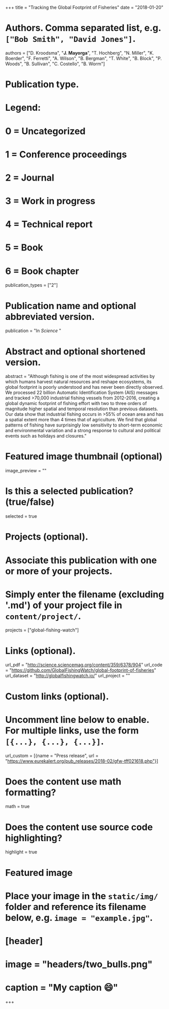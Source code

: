 +++
title = "Tracking the Global Footprint of Fisheries"
date = "2018-01-20"

# Authors. Comma separated list, e.g. `["Bob Smith", "David Jones"]`.
authors = ["D. Kroodsma", "**J. Mayorga**", "T. Hochberg", "N. Miller", "K. Boerder", "F. Ferretti", "A. Wilson", "B. Bergman", "T. White", "B. Block", "P. Woods", "B. Sullivan", "C. Costello", "B. Worm"]

# Publication type.
# Legend:
# 0 = Uncategorized
# 1 = Conference proceedings
# 2 = Journal
# 3 = Work in progress
# 4 = Technical report
# 5 = Book
# 6 = Book chapter
publication_types = ["2"]

# Publication name and optional abbreviated version.
publication = "In *Science* "

# Abstract and optional shortened version.
abstract = "Although fishing is one of the most widespread activities by which humans harvest natural resources and reshape ecosystems, its global footprint is poorly understood and has never been directly observed. We processed 22 billion Automatic Identification System (AIS) messages and tracked >70,000 industrial fishing vessels from 2012-2016, creating a global dynamic footprint of fishing effort with two to three orders of magnitude higher spatial and temporal resolution than previous datasets. Our data show that industrial fishing occurs in >55% of ocean area and has a spatial extent more than 4 times that of agriculture. We find that global patterns of fishing have surprisingly low sensitivity to short-term economic and environmental variation and a strong response to cultural and political events such as holidays and closures."

# Featured image thumbnail (optional)
image_preview = ""

# Is this a selected publication? (true/false)
selected = true

# Projects (optional).
#   Associate this publication with one or more of your projects.
#   Simply enter the filename (excluding '.md') of your project file in `content/project/`.
projects = ["global-fishing-watch"]

# Links (optional).
url_pdf = "http://science.sciencemag.org/content/359/6378/904"
url_code = "https://github.com/GlobalFishingWatch/global-footprint-of-fisheries"
url_dataset = "http://globalfishingwatch.io/"
url_project = ""

# Custom links (optional).
#   Uncomment line below to enable. For multiple links, use the form `[{...}, {...}, {...}]`.
url_custom = [{name = "Press release", url = "https://www.eurekalert.org/pub_releases/2018-02/gfw-tff021618.php"}]

# Does the content use math formatting?
math = true

# Does the content use source code highlighting?
highlight = true

# Featured image
# Place your image in the `static/img/` folder and reference its filename below, e.g. `image = "example.jpg"`.
# [header]
# image = "headers/two_bulls.png"
# caption = "My caption :smile:"

+++

